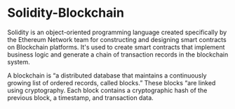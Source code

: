 # Solidity-Blockchain
Solidity is an object-oriented programming language created specifically by the Ethereum Network team for constructing and designing smart contracts on Blockchain platforms. It's used to create smart contracts that implement business logic and generate a chain of transaction records in the blockchain system.

A blockchain is “a distributed database that maintains a continuously growing list of ordered records, called blocks.” These blocks “are linked using cryptography. Each block contains a cryptographic hash of the previous block, a timestamp, and transaction data.


